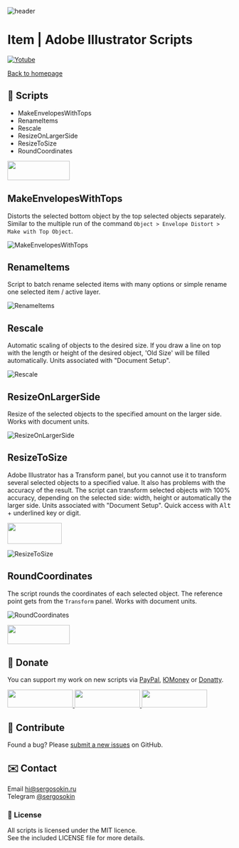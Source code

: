 ![header](https://i.ibb.co/mF018gV/emblem.png)
# Item | Adobe Illustrator Scripts

[![Yotube](https://img.shields.io/badge/-YouTube%20Channel-FF0000.svg)](https://www.youtube.com/c/SergOsokinArt/videos)

[Back to homepage](../README.md)

## 📜 Scripts
* MakeEnvelopesWithTops
* RenameItems
* Rescale
* ResizeOnLargerSide
* ResizeToSize
* RoundCoordinates

<a href="https://bit.ly/2M0j95N">
  <img width="140" height="43" src="https://i.ibb.co/kg4KLJh/download-en.png">
</a> 

## MakeEnvelopesWithTops

Distorts the selected bottom object by the top selected objects separately. Similar to the multiple run of the command `Object > Envelope Distort > Make with Top Object`.

![MakeEnvelopesWithTops](https://i.ibb.co/N24Lmy7/Make-Envelopes-With-Tops.gif)

## RenameItems

Script to batch rename selected items with many options or simple rename one selected item / active layer.      

![RenameItems](https://i.ibb.co/Gkcqt8D/demo-Rename-Items.gif)

## Rescale

Automatic scaling of objects to the desired size. If you draw a line on top with the length or height of the desired object, 'Old Size' will be filled automatically. Units associated with "Document Setup".      

![Rescale](https://i.ibb.co/gDj142f/demo-Rescale.gif)

## ResizeOnLargerSide

Resize of the selected objects to the specified amount on the larger side. Works with document units.   

![ResizeOnLargerSide](https://i.ibb.co/1bSj1kC/Resize-On-Larger-Side.gif)

## ResizeToSize

Adobe Illustrator has a Transform panel, but you cannot use it to transform several selected objects to a specified value. It also has problems with the accuracy of the result. The script can transform selected objects with 100% accuracy, depending on the selected side: width, height or automatically the larger side. Units associated with "Document Setup". Quick access with <kbd>Alt</kbd> + underlined key or digit.      

<a href="https://youtu.be/PN3dAf6rac8">
  <img width="122" height="47" src="https://i.ibb.co/fqdwXL6/youtube-badge.png">
</a>

![ResizeToSize](https://i.ibb.co/FxPGDM2/demo-Resize-To-Size.gif)

## RoundCoordinates

The script rounds the coordinates of each selected object. The reference point gets from the `Transform` panel. Works with document units.

![RoundCoordinates](https://i.ibb.co/3y0WpzC/Round-Coordinates.gif)

<a href="https://bit.ly/2M0j95N">
  <img width="140" height="43" src="https://i.ibb.co/kg4KLJh/download-en.png">
</a> 

## 💸 Donate
You can support my work on new scripts via [PayPal], [ЮMoney] or [Donatty].  

[PayPal]: https://paypal.me/osokin/3usd
[ЮMoney]: https://yoomoney.ru/to/410011149615582
[Donatty]: https://donatty.com/sergosokin

<a href="https://paypal.me/osokin/3usd">
  <img width="147" height="40" src="https://i.ibb.co/Z8Wd8Sn/paypal-badge.png" >
</a>

<a href="https://yoomoney.ru/to/410011149615582">
  <img width="147" height="40" src="https://i.ibb.co/448NHjM/yoomoney-badge.png" >
</a>

<a href="https://donatty.com/sergosokin">
  <img width="147" height="40" src="https://i.ibb.co/p2Qj9Fr/donatty-badge.png" >
</a>

## 🤝 Contribute

Found a bug? Please [submit a new issues](https://github.com/creold/illustrator-scripts/issues) on GitHub.

## ✉️ Contact
Email <hi@sergosokin.ru>  
Telegram [@sergosokin](https://t.me/sergosokin)

### 📝 License

All scripts is licensed under the MIT licence.  
See the included LICENSE file for more details.